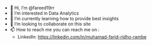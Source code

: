 * 👋 Hi, I’m @fareed19rr
* 👀 I’m interested in Data Analytics
* 🌱 I’m currently learning how to provide best insights
* 💞️ I’m looking to collaborate on this site
* 📫 How to reach me you can reach me on :
  * LinkedIn: https://linkedin.com/in/muhamad-farid-ridho-rambe


<!---
fareed19rr/fareed19rr is a ✨ special ✨ repository because its `README.md` (this file) appears on your GitHub profile.
You can click the Preview link to take a look at your changes.
--->
